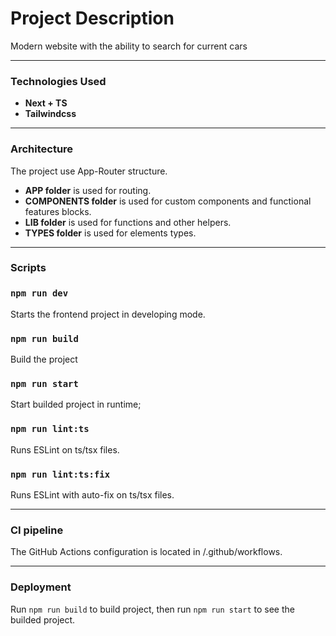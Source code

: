 # Project Description

Modern website with the ability to search for current cars

---

### Technologies Used

-   **Next + TS**
-   **Tailwindcss**

---

### Architecture

The project use App-Router structure.

- **APP folder** is used for routing. 
- **COMPONENTS folder** is used for custom components and functional features blocks. 
- **LIB folder** is used for functions and other helpers.
- **TYPES folder** is used for elements types.
---

### Scripts

### `npm run dev`

Starts the frontend project in developing mode.

### `npm run build`

Build the project

### `npm run start`

Start builded project in runtime;

### `npm run lint:ts`

Runs ESLint on ts/tsx files.

### `npm run lint:ts:fix`

Runs ESLint with auto-fix on ts/tsx files.

---

### CI pipeline

The GitHub Actions configuration is located in /.github/workflows.

---

### Deployment

Run `npm run build` to build project, then run `npm run start` to see the builded project.
